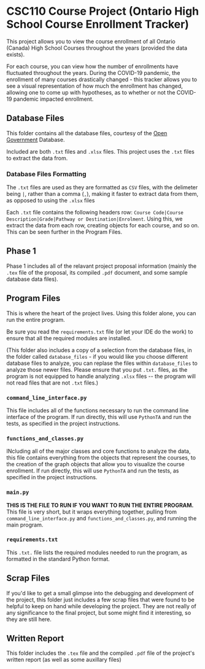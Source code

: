 # CSC110 Course Project (Ontario High School Course Enrollment Tracker)
This project allows you to view the course enrollment of all Ontario (Canada) High School Courses throughout the years (provided the data exists).

For each course, you can view how the number of enrollments have fluctuated throughout the years. During the COVID-19 pandemic, the enrollment of many courses drastically changed - this tracker allows you to see a visual representation of how much the enrollment has changed, allowing one to come up with hypotheses, as to whether or not the COVID-19 pandemic impacted enrollment.

## Database Files
This folder contains all the database files, courtesy of the [Open Government](open.canada.ca) Database.

Included are both `.txt` files and `.xlsx` files. This project uses the `.txt` files to extract the data from.

### Database Files Formatting
The `.txt` files are used as they are formatted as `CSV` files, with the delimeter being `|`, rather than a comma (`,`), making it faster to extract data from them, as opposed to using the `.xlsx` files

Each `.txt` file contains the following headers row: `Course Code|Course Description|Grade|Pathway or Destination|Enrolment`. Using this, we extract the data from each row, creating objects for each course, and so on. This can be seen further in the Program Files. 

## Phase 1
Phase 1 includes all of the relavant project proposal information (mainly the `.tex` file of the proposal, its compiled `.pdf` document, and some sample database data files).

## Program Files
This is where the heart of the project lives. Using this folder alone, you can run the entire program.

Be sure you read the `requirements.txt` file (or let your IDE do the work) to ensure that all the required modules are installed.

(This folder also includes a copy of a selection from the database files, in the folder called `database_files` - if you would like you choose different database files to analyze, you can replase the files within `database_files` to analyze those newer files. Please ensure that you put `.txt.` files, as the program is not equipped to handle analyzing `.xlsx` files -- the program will not read files that are not `.txt` files.)

### `command_line_interface.py`
This file includes all of the functions necessary to run the command line interface of the program. If run directly, this will use `PythonTA` and run the tests, as specified in the project instructions.

### `functions_and_classes.py`
INcluding all of the major classes and core functions to analyze the data, this file contains everything from the objects that represent the courses, to the creation of the graph objects that allow you to visualize the course enrollment. If run directly, this will use `PythonTA` and run the tests, as specified in the project instructions.

### `main.py`
**THIS IS THE FILE TO RUN IF YOU WANT TO RUN THE ENTIRE PROGRAM.** This file is very short, but it wraps everything together, pulling from `command_line_interface.py` and `functions_and_classes.py`, and running the main program.

### `requirements.txt`
This `.txt.` file lists the required modules needed to run the program, as formatted in the standard Python format.

## Scrap Files
If you'd like to get a small glimpse into the debugging and development of the project, this folder just includes a few scrap files that were found to be helpful to keep on hand while developing the project. They are not really of any significance to the final project, but some might find it interesting, so they are still here.

## Written Report
This folder includes the `.tex` file and the compiled `.pdf` file of the project's written report (as well as some auxillary files)
